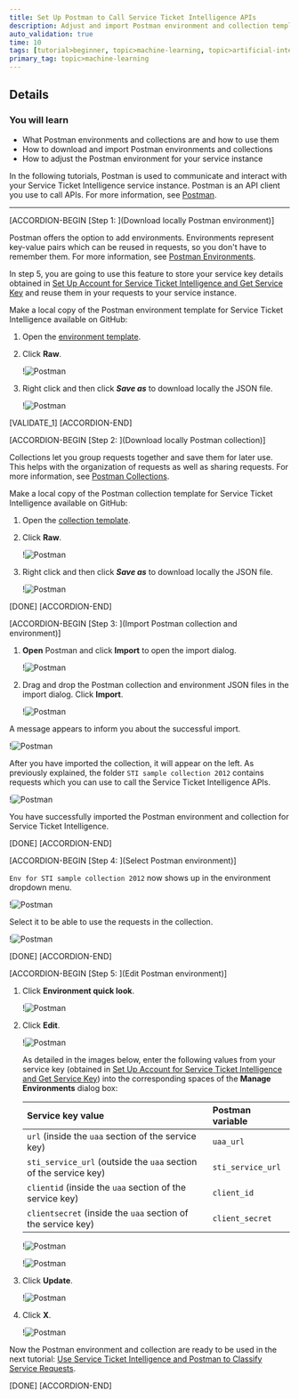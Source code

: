 ```yaml
---
title: Set Up Postman to Call Service Ticket Intelligence APIs
description: Adjust and import Postman environment and collection templates to call the Service Ticket Intelligence APIs.
auto_validation: true
time: 10
tags: [tutorial>beginner, topic>machine-learning, topic>artificial-intelligence, topic>cloud, products>sap-cloud-platform, products>sap-ai-business-services, products>service-ticket-intelligence]
primary_tag: topic>machine-learning
---
```


## Details
### You will learn
  - What Postman environments and collections are and how to use them
  - How to download and import Postman environments and collections
  - How to adjust the Postman environment for your service instance

In the following tutorials, Postman is used to communicate and interact with your Service Ticket Intelligence service instance. Postman is an API client you use to call APIs. For more information, see [Postman](https://learning.getpostman.com/).

---

[ACCORDION-BEGIN [Step 1: ](Download locally Postman environment)]

Postman offers the option to add environments. Environments represent key-value pairs which can be reused in requests, so you don't have to remember them. For more information, see [Postman Environments](https://learning.getpostman.com/docs/postman/environments-and-globals/intro-to-environments-and-globals/).

In step 5, you are going to use this feature to store your service key details obtained in [Set Up Account for Service Ticket Intelligence and Get Service Key](cp-aibus-sti-booster-key) and reuse them in your requests to your service instance.

Make a local copy of the Postman environment template for Service Ticket Intelligence available on GitHub:

1. Open the [environment template](https://github.com/SAP-samples/service-ticket-intelligence-postman-collection/blob/master/Env%20for%20STI%20sample%20collection%202012.postman_environment.json).

2. Click **Raw**.

    !![Postman](raw-env.png)

3. Right click and then click ***Save as*** to download locally the JSON file.

    !![Postman](raw-env-save.png)

[VALIDATE_1]
[ACCORDION-END]


[ACCORDION-BEGIN [Step 2: ](Download locally Postman collection)]

Collections let you group requests together and save them for later use. This helps with the organization of requests as well as sharing requests. For more information, see [Postman Collections](https://learning.getpostman.com/docs/postman/collections/intro-to-collections/).

Make a local copy of the Postman collection template for Service Ticket Intelligence available on GitHub:

1. Open the [collection template](https://github.com/SAP-samples/service-ticket-intelligence-postman-collection/blob/master/STI%20sample%20collection%202012.postman_collection.json).

2. Click **Raw**.

    !![Postman](raw-coll.png)

3. Right click and then click ***Save as*** to download locally the JSON file.

    !![Postman](raw-coll-save.png)

[DONE]
[ACCORDION-END]


[ACCORDION-BEGIN [Step 3: ](Import Postman collection and environment)]

1. **Open** Postman and click **Import** to open the import dialog.

    !![Postman](postman-import-button.png)

2. Drag and drop the Postman collection and environment JSON files in the import dialog. Click **Import**.

    !![Postman](postman-import-dialog.png)

A message appears to inform you about the successful import.

!![Postman](import-success.png)

After you have imported the collection, it will appear on the left. As previously explained, the folder `STI sample collection 2012` contains requests which you can use to call the Service Ticket Intelligence APIs.

!![Postman](postman-collection.png)

You have successfully imported the Postman environment and collection for Service Ticket Intelligence.

[DONE]
[ACCORDION-END]


[ACCORDION-BEGIN [Step 4: ](Select Postman environment)]

`Env for STI sample collection 2012` now shows up in the environment dropdown menu.

!![Postman](postman-environment-list.png)

Select it to be able to use the requests in the collection.

!![Postman](postman-select-environment.png)

[DONE]
[ACCORDION-END]


[ACCORDION-BEGIN [Step 5: ](Edit Postman environment)]

1. Click **Environment quick look**.

    !![Postman](postman-environment-quick-look.png)

2. Click **Edit**.

    !![Postman](postman-environment-edit.png)

    As detailed in the images below, enter the following values from your service key (obtained in [Set Up Account for Service Ticket Intelligence and Get Service Key](cp-aibus-sti-booster-key)) into the corresponding spaces of the **Manage Environments** dialog box:

    |  Service key value                                                | Postman variable
    |  :----------------------------------------------------------------| :--------------------
    |  `url` (inside the `uaa` section of the service key)              | `uaa_url`
    |  `sti_service_url` (outside the `uaa` section of the service key) | `sti_service_url`
    |  `clientid` (inside the `uaa` section of the service key)         | `client_id`
    |  `clientsecret` (inside the `uaa` section of the service key)     | `client_secret`

    !![Postman](service-key.png)

    !![Postman](postman-environment-manage.png)

3. Click **Update**.

    !![Postman](postman-environment-update.png)

4. Click **X**.

    !![Postman](postman-environment-managex.png)

Now the Postman environment and collection are ready to be used in the next tutorial: [Use Service Ticket Intelligence and Postman to Classify Service Requests](cp-aibus-sti-postman-classification).

[DONE]
[ACCORDION-END]
